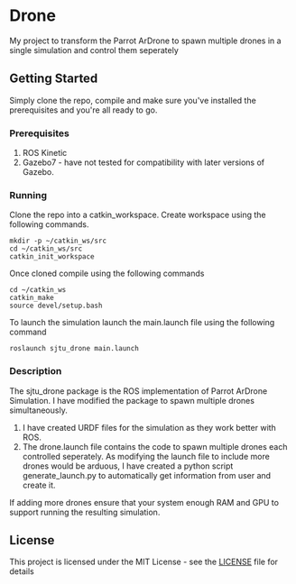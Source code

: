 # Drone
My project to transform the Parrot ArDrone to spawn multiple drones in a single simulation and control them seperately


## Getting Started
Simply clone the repo, compile and make sure you've installed the prerequisites and you're all ready to go.

### Prerequisites
1. ROS Kinetic
2. Gazebo7 - have not tested for compatibility with later versions of Gazebo.

### Running
Clone the repo into a catkin_workspace.
Create workspace using the following commands.

```
mkdir -p ~/catkin_ws/src
cd ~/catkin_ws/src
catkin_init_workspace
```

Once cloned compile using the following commands

```
cd ~/catkin_ws
catkin_make
source devel/setup.bash
```

To launch the simulation launch the main.launch file using the following command

```
roslaunch sjtu_drone main.launch
```

### Description
The sjtu_drone package is the ROS implementation of Parrot ArDrone Simulation. I have modified the package to spawn multiple drones simultaneously.

1. I have created URDF files for the simulation as they work better with ROS.
2. The drone.launch file contains the code to spawn multiple drones each controlled seperately. As modifying the launch file to include more drones would be arduous, I have created a python script generate_launch.py to automatically get information from user and create it.

If adding more drones ensure that your system enough RAM and GPU to support running the resulting simulation. 



## License
This project is licensed under the MIT License - see the [LICENSE](LICENSE) file for details

